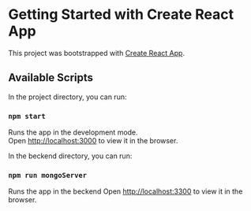 # Getting Started with Create React App

This project was bootstrapped with [Create React App](https://github.com/facebook/create-react-app).

## Available Scripts

In the project directory, you can run:

### `npm start`

Runs the app in the development mode.\
Open [http://localhost:3000](http://localhost:3000) to view it in the browser.

In the beckend directory, you can run:

### `npm run mongoServer`

Runs the app in the beckend
Open [http://localhost:3300](http://localhost:3300) to view it in the browser.